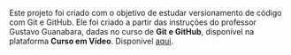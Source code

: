 Este projeto foi criado com o objetivo de estudar versionamento de código com Git e GitHub.
Ele foi criado a partir das instruções do professor Gustavo Guanabara, dadas no curso de **Git e GitHub**, disponível na plataforma **Curso em Vídeo**. Disponível [aqui](https://www.cursoemvideo.com/curso/curso-de-git-e-github/).
